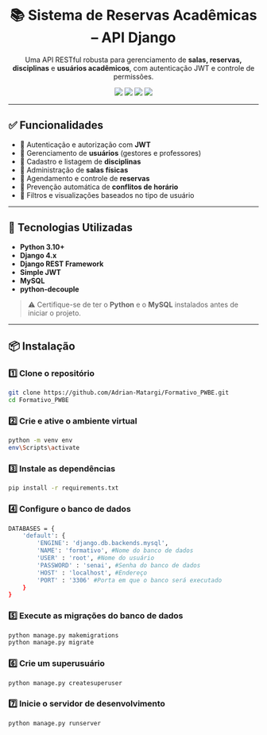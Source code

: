 <h1 align="center">📚 Sistema de Reservas Acadêmicas – API Django</h1>

<p align="center">
  Uma API RESTful robusta para gerenciamento de <strong>salas, reservas, disciplinas</strong> e <strong>usuários acadêmicos</strong>, com autenticação JWT e controle de permissões.
</p>

<p align="center">
  <img src="https://img.shields.io/badge/Django-4.x-green?style=flat-square&logo=django" />
  <img src="https://img.shields.io/badge/DRF-REST--API-blue?style=flat-square&logo=python" />
  <img src="https://img.shields.io/badge/MySQL-Database-orange?style=flat-square&logo=mysql" />
  <img src="https://img.shields.io/badge/JWT-Authentication-yellow?style=flat-square&logo=json" />
</p>

---

## ✅ Funcionalidades

- 🔐 Autenticação e autorização com **JWT**
- 👥 Gerenciamento de **usuários** (gestores e professores)
- 📘 Cadastro e listagem de **disciplinas**
- 🏫 Administração de **salas físicas**
- 📅 Agendamento e controle de **reservas**
- 🚫 Prevenção automática de **conflitos de horário**
- 🔎 Filtros e visualizações baseados no tipo de usuário

---

## 🚀 Tecnologias Utilizadas

- **Python 3.10+**
- **Django 4.x**
- **Django REST Framework**
- **Simple JWT**
- **MySQL**
- **python-decouple**

> ⚠️ Certifique-se de ter o **Python** e o **MySQL** instalados antes de iniciar o projeto.

---

## 📦 Instalação

### 1️⃣ Clone o repositório

```bash
git clone https://github.com/Adrian-Matargi/Formativo_PWBE.git
cd Formativo_PWBE
```

### 2️⃣ Crie e ative o ambiente virtual

```bash
python -m venv env
env\Scripts\activate
```

### 3️⃣ Instale as dependências

```bash
pip install -r requirements.txt
```

### 4️⃣ Configure o banco de dados

```bash
DATABASES = {
    'default': {
        'ENGINE': 'django.db.backends.mysql',
        'NAME': 'formativo', #Nome do banco de dados
        'USER' : 'root', #Nome do usuário 
        'PASSWORD' : 'senai', #Senha do banco de dados
        'HOST' : 'localhost', #Endereço
        'PORT' : '3306' #Porta em que o banco será executado
    }
}
```

### 5️⃣ Execute as migrações do banco de dados

```bash
python manage.py makemigrations
python manage.py migrate
```

### 6️⃣ Crie um superusuário

```bash
python manage.py createsuperuser
```

### 7️⃣ Inicie o servidor de desenvolvimento

```bash
python manage.py runserver
```
